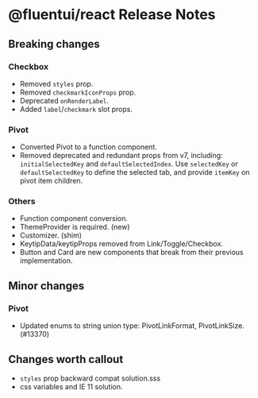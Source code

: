 # @fluentui/react Release Notes

## Breaking changes

### Checkbox

- Removed `styles` prop.
- Removed `checkmarkIconProps` prop.
- Deprecated `onRenderLabel`.
- Added `label`/`checkmark` slot props.

### Pivot

- Converted Pivot to a function component.
- Removed deprecated and redundant props from v7, including: `initialSelectedKey` and `defaultSelectedIndex`. Use `selectedKey` or `defaultSelectedKey` to define the selected tab, and provide `itemKey` on pivot item children.

### Others

- Function component conversion.
- ThemeProvider is required. (new)
- Customizer. (shim)
- KeytipData/keytipProps removed from Link/Toggle/Checkbox.
- Button and Card are new components that break from their previous implementation.

## Minor changes

### Pivot

- Updated enums to string union type: PivotLinkFormat, PivotLinkSize. (#13370)

## Changes worth callout

- `styles` prop backward compat solution.sss
- css variables and IE 11 solution.
